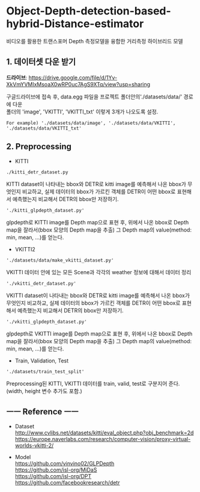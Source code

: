 # Object-Depth-detection-based-hybrid-Distance-estimator
비디오를 활용한 트랜스포머 Depth 측정모델을 융합한 거리측정 하이브리드 모델



## 1. 데이터셋 다운 받기


**드라이브**:
https://drive.google.com/file/d/1Yv-XkVmYVMIxMsoaX0wRP0uc7AgS9XTq/view?usp=sharing

구글드라이브에 접속 후, data.egg 파일을 프로젝트 폴더안의'./datasets/data/' 경로에 다운  
폴더의 'image', 'VKITTI', 'VKITTI_txt' 이렇게 3개가 나오도록 설정.

```
For example) './datasets/data/image', './datasets/data/VKITTI', './datasets/data/VKITTI_txt'
```

## 2. Preprocessing
* KITTI
```
./kitti_detr_dataset.py
```  
KITTI dataset이 나타내는 bbox와 DETR로 kitti image를 예측해서 나온 bbox가 무엇인지 비교하교, 실제 데이터의 bbox가 가르킨 객체를 DETR이 어떤 bbox로 표현해서 예측했는지 비교해서 DETR의 bbox만 저장하기.  
  
```
'./kitti_glpdepth_dataset.py'
```  
glpdepth로 KITTI image를 Depth map으로 표현 후, 위에서 나온 bbox로 Depth map을 잘라서(bbox 모양의 Depth map을 추출) 그 Depth map의 value(method: min, mean, ...)를 얻는다.   
   
* VKITTI2  
```
'./datasets/data/make_vkitti_dataset.py' 
```  
VKITTI 데이터 안에 있는 모든 Scene과 각각의 weather 정보에 대해서 데이터 정리  

```
'./vkitti_detr_dataset.py'
```
VKITTI dataset이 나타내는 bbox와 DETR로 kitti image를 예측해서 나온 bbox가 무엇인지 비교하교, 실제 데이터의 bbox가 가르킨 객체를 DETR이 어떤 bbox로 표현해서 예측했는지 비교해서 DETR의 bbox만 저장하기.  
  
 ```
 './vkitti_glpdepth_dataset.py'
 ```  
glpdepth로 VKITTI image를 Depth map으로 표현 후, 위에서 나온 bbox로 Depth map을 잘라서(bbox 모양의 Depth map을 추출) 그 Depth map의 value(method: min, mean, ...)를 얻는다.     
  
* Train, Validation, Test
```
'./datasets/train_test_split'
```  
Preprocessing된 KITTI, VKITTI 데이터를 train, valid, test로 구분지어 준다. (width, height 변수 추가도 포함.)  
   
## ㅡㅡ Reference ㅡㅡ
- Dataset  
http://www.cvlibs.net/datasets/kitti/eval_object.php?obj_benchmark=2d  
https://europe.naverlabs.com/research/computer-vision/proxy-virtual-worlds-vkitti-2/  

- Model  
https://github.com/vinvino02/GLPDepth  
https://github.com/isl-org/MiDaS  
https://github.com/isl-org/DPT  
https://github.com/facebookresearch/detr  

